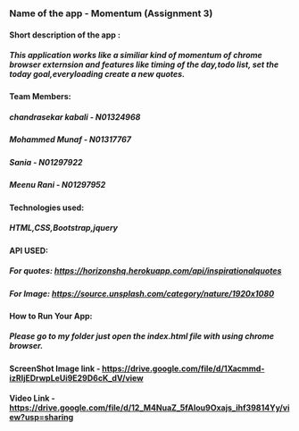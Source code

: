 
### Name of the app - Momentum (Assignment 3)
#### Short description of the app :
##### This application works like a similiar kind of momentum of chrome browser externsion and features like timing of the day,todo list, set the today goal,everyloading create a new quotes.
#### Team Members:
  ##### chandrasekar kabali - N01324968
  ##### Mohammed Munaf - N01317767
  ##### Sania - N01297922
  ##### Meenu Rani - N01297952
#### Technologies used:
  ##### HTML,CSS,Bootstrap,jquery
#### API USED:
  ##### For quotes: https://horizonshq.herokuapp.com/api/inspirationalquotes
  ##### For Image: https://source.unsplash.com/category/nature/1920x1080
#### How to Run Your App:
  ##### Please go to my folder just open the index.html file with using chrome browser.
#### ScreenShot Image link - https://drive.google.com/file/d/1Xacmmd-izRIjEDrwpLeUi9E29D6cK_dV/view
#### Video Link - https://drive.google.com/file/d/12_M4NuaZ_5fAlou9Oxajs_ihf39814Yy/view?usp=sharing
